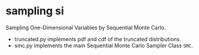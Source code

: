 # sampling si

Sampling One-Dimensional  Variables by Sequential Monte Carlo.
- truncated.py implements pdf and cdf of the truncated distributions.
- smc.py implements the main Sequential Monte Carlo Sampler Class `SMC`.
